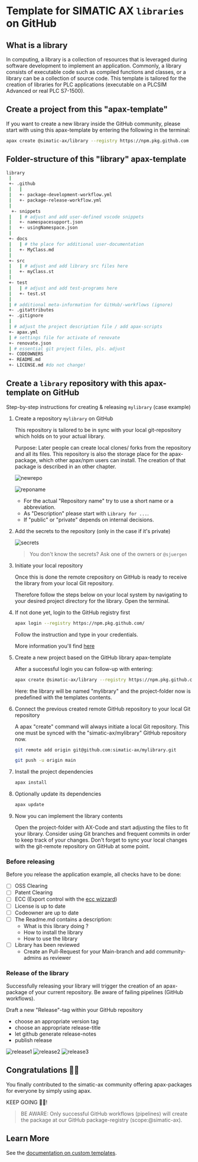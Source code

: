 # Template for SIMATIC AX `libraries` on GitHub

## What is a library

In computing, a library is a collection of resources that is leveraged during software development to implement an application. Commonly, a library consists of executable code such as compiled functions and classes, or a library can be a collection of source code. This template is tailored for the creation of libraries for PLC applications (executable on a PLCSIM Advanced or real PLC S7-1500).

## Create a project from this "apax-template"

If you want to create a new library inside the GitHub community, please start with using this apax-template by entering the following in the terminal:

```bash
apax create @simatic-ax/library --registry https://npm.pkg.github.com
```

## Folder-structure of this "library" apax-template

```bash
library
 |
 +- .github
 |   | 
 |   +- package-development-workflow.yml
 |   +- package-release-workflow.yml
 |
  +- snippets
 |   | # adjust and add user-defined vscode snippets
 |   +- namespacesupport.json
 |   +- usingNamespace.json
 |
 +- docs
 |   | # the place for additional user-documentation
 |   +- MyClass.md
 |
 +- src
 |   | # adjust and add library src files here
 |   +- myClass.st
 |
 +- test
 |   | # adjust and add test-programs here
 |   +- test.st
 |
 | # additional meta-information for GitHub/-workflows (ignore)
 +- .gitattributes
 +- .gitignore
 |
 | # adjust the project description file / add apax-scripts
 +- apax.yml
 | # settings file for activate of renovate
 +- renovate.json
 | # essential git project files, pls. adjust
 +- CODEOWNERS
 +- README.md
 +- LICENSE.md #do not change!
```

## Create a `library` repository with this apax-template on GitHub

Step-by-step instructions for creating & releasing `mylibrary` (case example)

1. Create a repository `mylibrary` on GitHub

    This repository is tailored to be in sync with your local git-repository which holds on to your actual library.

    Purpose: Later people can create local clones/ forks from the repository and all its files. This repository is also the storage place for the apax-package, which other apax/npm users can install. The creation of that package is described in an other chapter.

    ![newrepo](docs/images/newrepo.png)

    ![reponame](docs/images/reponame.png)

    - For the actual "Repository name" try to use a short name or a abbreviation.
    - As "Description" please start with `Library for ...`.
    - If "public" or "private" depends on internal decisions.

2. Add the secrets to the repository (only in the case if it's private)

    ![secrets](docs/images/secrets.png)

   > You don't know the secrets? Ask one of the owners or `@sjuergen`

3. Initiate your local repository

   Once this is done the remote crepository on GitHub is ready to receive the library from your local Git repository.

   Therefore follow the steps below on your local system by navigating to your desired project directory for the library. Open the terminal.

4. If not done yet, login to the GitHub registry first

    ```bash
    apax login --registry https://npm.pkg.github.com/
    ```

    Follow the instruction and type in your credentials.

    More information you'll find [here](https://github.com/simatic-ax/.github/blob/main/docs/personalaccesstoken.md)

5. Create a new project based on the GitHub library apax-template

    After a successful login you can follow-up with entering:

    ```bash
    apax create @simatic-ax/library --registry https://npm.pkg.github.com mylibrary
    ```

    Here: the library will be named "mylibrary" and the project-folder now is predefined with the templates contents.

6. Connect the previous created remote GitHub repository to your local Git repository

    A apax "create" command will always initiate a local Git repository. This one must be synced  with the "simatic-ax/mylibrary" GitHub repository now.

    ```bash
    git remote add origin git@github.com:simatic-ax/mylibrary.git
    ```

    ```bash
    git push -u origin main
    ```

7. Install the project dependencies

      ```bash
      apax install
      ```

8. Optionally update its dependencies

      ```bash
      apax update
      ```

9. Now you can implement the library contents

    Open the project-folder with AX-Code and start adjusting the files to fit your library. Consider using Git branches and frequent commits in order to keep track of your changes.
    Don't forget to sync your local changes with the git-remote repository on GitHub at some point.

### Before releasing

Before you release the application example, all checks have to be done:

- [ ] OSS Clearing
- [ ] Patent Clearing
- [ ] ECC (Export control with the [ecc wizzard](https://code-ops.code.siemens.io/ecc-wizard/))
- [ ] License is up to date
- [ ] Codeowner are up to date
- [ ] The Readme.md contains a description:
  - What is this library doing ?
  - How to install the library
  - How to use the library
- [ ] Library has been reviewed
  - Create an Pull-Request for your Main-branch and add community-admins as reviewer

### Release of the library

Successfully releasing your library will trigger the creation of an apax-package of your current repository. Be aware of failing pipelines (GitHub workflows).

Draft a new "Release"-tag within your GitHub repository

- choose an appropriate version tag
- choose an appropriate release-title
- let github generate release-notes
- publish release

![release1](docs/images/release1.png)
![release2](docs/images/release2.png)
![release3](docs/images/release3.png)  

## Congratulations 🐱‍🏍

You finally contributed to the simatic-ax community offering apax-packages for everyone by simply using apax.

KEEP GOING 🐱‍💻!

> BE AWARE: Only successful GitHub workflows (pipelines) will create the package at our GitHub package-registry (scope:@simatic-ax).

<Remove>

## Learn More

See the [documentation on custom templates](https://console.simatic-ax.siemens.io/docs/apax/templates).
